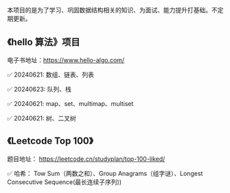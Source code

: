 本项目的是为了学习、巩固数据结构相关的知识、为面试、能力提升打基础。不定期更新。


## 《hello 算法》项目
 
电子书地址：https://www.hello-algo.com/

✅ 20240621: 数组、链表、列表

✅ 20240623: 队列、栈

✅ 20240621: map、set、multimap、multiset

✅ 20240621: 树、二叉树




## 《Leetcode Top 100》

题目地址： https://leetcode.cn/studyplan/top-100-liked/

✅ 哈希： Tow Sum（两数之和）、Group Anagrams（组字谜）、Longest Consecutive Sequence(最长连续子序列))
